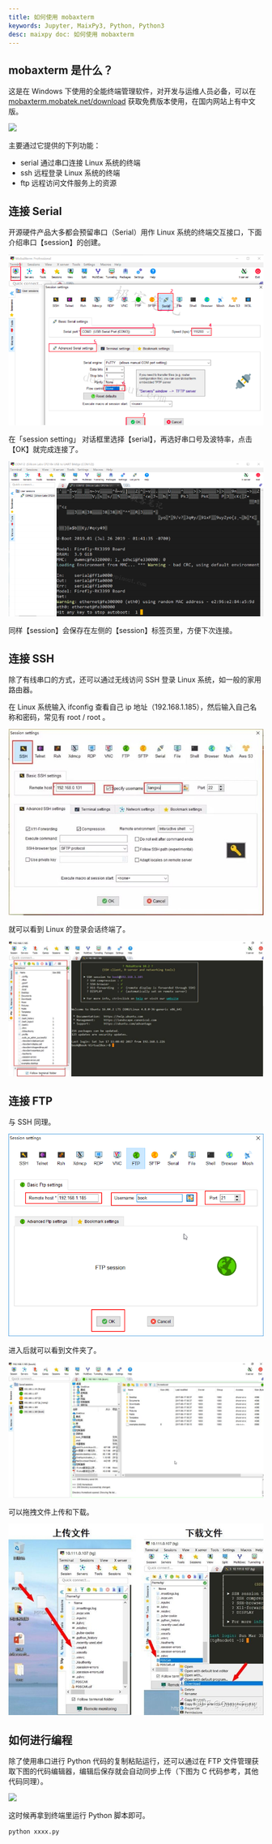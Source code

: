 ```yaml
---
title: 如何使用 mobaxterm 
keywords: Jupyter, MaixPy3, Python, Python3
desc: maixpy doc: 如何使用 mobaxterm 
---
```


## mobaxterm 是什么？

这是在 Windows 下使用的全能终端管理软件，对开发与运维人员必备，可以在 [mobaxterm.mobatek.net/download](https://mobaxterm.mobatek.net/download.html) 获取免费版本使用，在国内网站上有中文版。

![](https://mobaxterm.mobatek.net/img/moba/features/feature-terminal.png)

主要通过它提供的下列功能：

- serial 通过串口连接 Linux 系统的终端
- ssh 远程登录 Linux 系统的终端
- ftp 远程访问文件服务上的资源

## 连接 Serial

开源硬件产品大多都会预留串口（Serial）用作 Linux 系统的终端交互接口，下面介绍串口【session】的创建。

![](./asserts/mobaxterm-serial-4.png)

在「session setting」 对话框里选择【serial】，再选好串口号及波特率，点击【OK】就完成连接了。

![](./asserts/mobaxterm-serial-5.png)

同样【session】会保存在左侧的【session】标签页里，方便下次连接。

## 连接 SSH

除了有线串口的方式，还可以通过无线访问 SSH 登录 Linux 系统，如一般的家用路由器。

在 Linux 系统输入 ifconfig 查看自己 ip 地址（192.168.1.185），然后输入自己名称和密码，常见有 root / root 。

![](./asserts/mobaxterm_ssh.jpg)

就可以看到 Linux 的登录会话终端了。

![](./asserts/mobaxterm_ssh_view.jpg)

## 连接 FTP

与 SSH 同理。

![](./asserts/mobaxterm_ftp.png)

进入后就可以看到文件夹了。

![](./asserts/mobaxterm_ftp.jpg)

可以拖拽文件上传和下载。

![](./asserts/mobaxterm_ftp_ud.png)

## 如何进行编程

除了使用串口进行 Python 代码的复制粘贴运行，还可以通过在 FTP 文件管理获取下图的代码编辑器，编辑后保存就会自动同步上传（下图为 C 代码参考，其他代码同理）。

![](https://mobaxterm.mobatek.net/img/moba/features/feature-mobatexteditor.png)

这时候再拿到终端里运行 Python 脚本即可。

```bash
python xxxx.py
```
